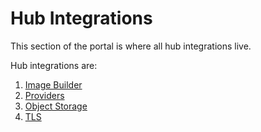 # Hub Integrations
This section of the portal is where all hub integrations live. 

Hub integrations are: 

1. [Image Builder](/reference/hubs/integrations/builder)
2. [Providers](/reference/hubs/integrations/providers)
3. [Object Storage](/reference/hubs/integrations/object-storage)
4. [TLS](/reference/hubs/integrations/tls)